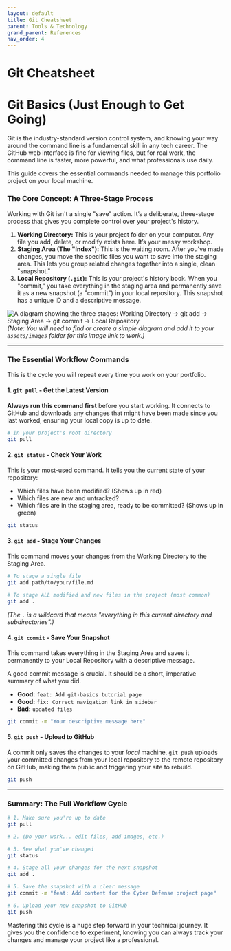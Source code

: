 ```yaml
---
layout: default
title: Git Cheatsheet
parent: Tools & Technology
grand_parent: References
nav_order: 4
---
```


# Git Cheatsheet

# Git Basics (Just Enough to Get Going)

Git is the industry-standard version control system, and knowing your way around the command line is a fundamental skill in any tech career. The GitHub web interface is fine for viewing files, but for real work, the command line is faster, more powerful, and what professionals use daily.

This guide covers the essential commands needed to manage this portfolio project on your local machine.

### The Core Concept: A Three-Stage Process

Working with Git isn't a single "save" action. It’s a deliberate, three-stage process that gives you complete control over your project's history.

1.  **Working Directory:** This is your project folder on your computer. Any file you add, delete, or modify exists here. It’s your messy workshop.
2.  **Staging Area (The "Index"):** This is the waiting room. After you've made changes, you move the specific files you want to save into the staging area. This lets you group related changes together into a single, clean "snapshot."
3.  **Local Repository (`.git`):** This is your project's history book. When you "commit," you take everything in the staging area and permanently save it as a new snapshot (a "commit") in your local repository. This snapshot has a unique ID and a descriptive message.

![A diagram showing the three stages: Working Directory -> git add -> Staging Area -> git commit -> Local Repository](/assets/images/git-workflow-diagram.png) 
*(Note: You will need to find or create a simple diagram and add it to your `assets/images` folder for this image link to work.)*

---

### The Essential Workflow Commands

This is the cycle you will repeat every time you work on your portfolio.

#### **1. `git pull` - Get the Latest Version**

**Always run this command first** before you start working. It connects to GitHub and downloads any changes that might have been made since you last worked, ensuring your local copy is up to date.

```bash
# In your project's root directory
git pull
```

#### **2. `git status` - Check Your Work**

This is your most-used command. It tells you the current state of your repository:
*   Which files have been modified? (Shows up in red)
*   Which files are new and untracked?
*   Which files are in the staging area, ready to be committed? (Shows up in green)

```bash
git status
```

#### **3. `git add` - Stage Your Changes**

This command moves your changes from the Working Directory to the Staging Area.

```bash
# To stage a single file
git add path/to/your/file.md

# To stage ALL modified and new files in the project (most common)
git add .
```
*(The `.` is a wildcard that means "everything in this current directory and subdirectories".)*

#### **4. `git commit` - Save Your Snapshot**

This command takes everything in the Staging Area and saves it permanently to your Local Repository with a descriptive message.

A good commit message is crucial. It should be a short, imperative summary of what you did.
*   **Good:** `feat: Add git-basics tutorial page`
*   **Good:** `fix: Correct navigation link in sidebar`
*   **Bad:** `updated files`

```bash
git commit -m "Your descriptive message here"
```

#### **5. `git push` - Upload to GitHub**

A commit only saves the changes to your *local* machine. `git push` uploads your committed changes from your local repository to the remote repository on GitHub, making them public and triggering your site to rebuild.

```bash
git push
```

---

### Summary: The Full Workflow Cycle

```bash
# 1. Make sure you're up to date
git pull

# 2. (Do your work... edit files, add images, etc.)

# 3. See what you've changed
git status

# 4. Stage all your changes for the next snapshot
git add .

# 5. Save the snapshot with a clear message
git commit -m "feat: Add content for the Cyber Defense project page"

# 6. Upload your new snapshot to GitHub
git push
```

Mastering this cycle is a huge step forward in your technical journey. It gives you the confidence to experiment, knowing you can always track your changes and manage your project like a professional.
```

